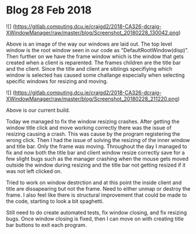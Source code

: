 # Blog 28 Feb 2018

![] (https://gitlab.computing.dcu.ie/craigd2/2018-CA326-dcraig-XWindowManager/raw/master/blog/Screenshot_20180228_130042.png)

Above is an image of the way our windows are laid out. The top level window is the root window seen in our code as "DefaultRootWindow(disp)". Then further on we have the frame window which is the window that gets created when a client is reparented. The frames children are the title bar and the client. Since the title and client are siblings specifiying which window is selected has caused some challange especially when selecting specific windows for resizing and moving. 


![] (https://gitlab.computing.dcu.ie/craigd2/2018-CA326-dcraig-XWindowManager/raw/master/blog/Screenshot_20180228_211220.png)

Above is our current build.

Today we managed to fix the window resizing crashes. After getting the window title click and move working correctly there was the issue of resizing causing a crash. This was cause by the program registering the wrong click. Then I had the issue of solving the resizing of the inner window and title bar. Only the frame was moving. Throughout the day I managed to fix and now both the title bar and client window resize correctly save for a few slight bugs such as the manager crashing when the mouse gets moved outside the window during resizing and the title bar not getting resized if it was not left clicked on.

Tried to work on window destrction and at this point the inside client and title are dissapearing but not the frame. Need to either unmap or destroy the frame. I also feel like there is structural improvement that could be made to the code, starting to look a bit spaghetti.

Still need to do create automated tests, fix window closing, and fix resizing bugs. Once window closing is fixed, then I can move on with creating title bar buttons to exit each program.

